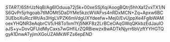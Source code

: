 $START$/6SfrUzNqB/Ag6lOduua72j5k+00xeSSjXq/AoogBQtrj5hhXa12vxTX1/NS6QvPr5jrhgoab7tlMOMt5DaDYMe5kzcWVAFvs4nRDxMCN+Zq+Apxw6BC3UEboXuRczWt/As3HgLVPZK6mVdgUXYdeefw+Mej0/EvUjppXe4FgIbWAMoexYHQNR3eAqbrCV5/H8To1xm1Yj5NKF8z2LrBCeOAqGWqQKkbzEdJauIOaJS+y+DovQFUidMyCaxs7wGHfiLrZQRBiewzx8wADTkNjyrr6bVzftYYHGTQgyA1DnwATyjimXGoUZAMkWFZs6ep$END$